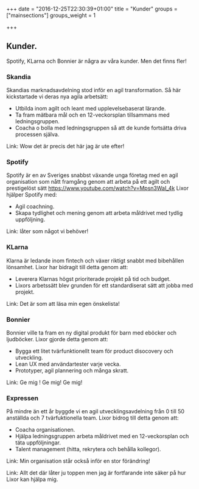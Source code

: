 +++
date = "2016-12-25T22:30:39+01:00"
title = "Kunder"
groups = ["mainsections"]
groups_weight = 1

+++

## Kunder.
Spotify, KLarna och Bonnier är några av våra kunder. Men det finns fler!
<!--more-->

### Skandia
Skandias marknadsavdelning stod inför en agil transformation. Så här kickstartade vi deras nya agila arbetsätt:
* Utbilda inom agilt och leant med upplevelsebaserat lärande.
* Ta fram mätbara mål och en 12-veckorsplan tillsammans med ledningsgruppen.
* Coacha o bolla med ledningsgruppen så att de kunde fortsätta driva processen själva.

Link: Wow det är precis det här jag är ute efter!

### Spotify
Spotify är en av Sveriges snabbst växande unga företag med en agil organisation som nått framgång genom att arbeta på ett agilt och prestigelöst sätt https://www.youtube.com/watch?v=Mpsn3WaI_4k Lixor hjälper Spotify med: 
* Agil coachning.
* Skapa tydlighet och mening genom att arbeta måldrivet med tydlig uppföljning.

Link: låter som något vi behöver!

### KLarna
Klarna är ledande inom fintech och växer riktigt snabbt med bibehållen lönsamhet. Lixor har bidragit till detta genom att:
* Leverera Klarnas högst prioriterade projekt på tid och budget.
* Lixors arbetssätt blev grunden för ett standardiserat sätt att jobba med projekt.

Link: Det är som att läsa min egen önskelista!

### Bonnier
Bonnier ville ta fram en ny digital produkt för barn med eböcker och ljudböcker. Lixor gjorde detta genom att:
* Bygga ett litet tvärfunktionellt team för product disocovery och utveckling.
* Lean UX med användartester varje vecka.
* Prototyper, agil plannering och många skratt.

Link: Ge mig ! Ge mig! Ge mig!

### Expressen
På mindre än ett år byggde vi en agil utvecklingsavdelning från 0 till 50 anställda och 7 tvärfuktionella team. Lixor bidrog till detta genom att:
* Coacha organisationen.
* Hjälpa ledningsgruppen arbeta måldrivet med en 12-veckorsplan och täta uppföljningar.
* Talent management (hitta, rekrytera och behålla kollegor).

Link: Min organisation står också inför en stor förändring!

Link: Allt det där låter ju toppen men jag är fortfarande inte säker på hur Lixor kan hjälpa mig.





